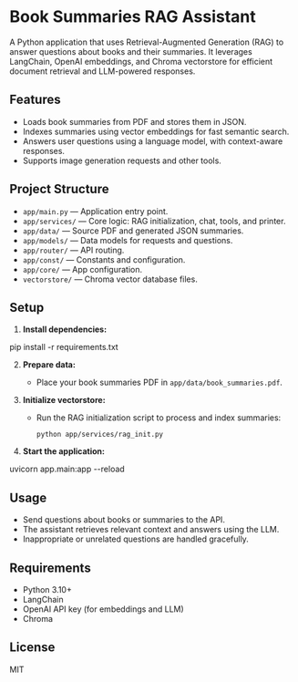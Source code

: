 # Book Summaries RAG Assistant

A Python application that uses Retrieval-Augmented Generation (RAG) to answer questions about books and their summaries. It leverages LangChain, OpenAI embeddings, and Chroma vectorstore for efficient document retrieval and LLM-powered responses.

## Features

- Loads book summaries from PDF and stores them in JSON.
- Indexes summaries using vector embeddings for fast semantic search.
- Answers user questions using a language model, with context-aware responses.
- Supports image generation requests and other tools.

## Project Structure

- `app/main.py` — Application entry point.
- `app/services/` — Core logic: RAG initialization, chat, tools, and printer.
- `app/data/` — Source PDF and generated JSON summaries.
- `app/models/` — Data models for requests and questions.
- `app/router/` — API routing.
- `app/const/` — Constants and configuration.
- `app/core/` — App configuration.
- `vectorstore/` — Chroma vector database files.

## Setup

1. **Install dependencies:**

pip install -r requirements.txt

2. **Prepare data:**
   - Place your book summaries PDF in `app/data/book_summaries.pdf`.

3. **Initialize vectorstore:**
   - Run the RAG initialization script to process and index summaries:
     ```
     python app/services/rag_init.py
     ```

4. **Start the application:**

uvicorn app.main:app --reload

## Usage

- Send questions about books or summaries to the API.
- The assistant retrieves relevant context and answers using the LLM.
- Inappropriate or unrelated questions are handled gracefully.

## Requirements

- Python 3.10+
- LangChain
- OpenAI API key (for embeddings and LLM)
- Chroma

## License

MIT